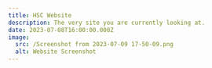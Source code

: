 ```yaml
---
title: HSC Website
description: The very site you are currently looking at.
date: 2023-07-08T16:00:00.000Z
image:
  src: /Screenshot from 2023-07-09 17-50-09.png
  alt: Website Screenshot
---
```


